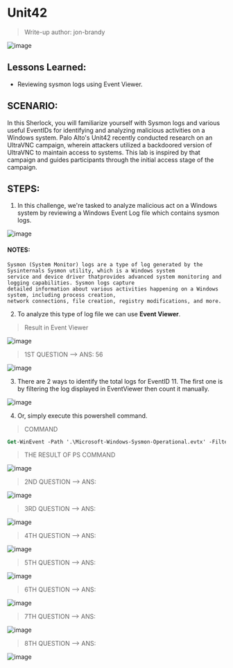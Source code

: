 # Unit42
> Write-up author: jon-brandy

![image](https://github.com/jon-brandy/hackthebox/assets/70703371/920cd552-7e29-4191-a309-d9601e97ad76)


## Lessons Learned:
- Reviewing sysmon logs using Event Viewer.

## SCENARIO:
In this Sherlock, you will familiarize yourself with Sysmon logs and various useful EventIDs for identifying and analyzing malicious activities on a Windows system. 
Palo Alto's Unit42 recently conducted research on an UltraVNC campaign, wherein attackers utilized a backdoored version of UltraVNC to maintain access to systems. 
This lab is inspired by that campaign and guides participants through the initial access stage of the campaign.


## STEPS:
1. In this challenge, we're tasked to analyze malicious act on a Windows system by reviewing a Windows Event Log file which contains sysmon logs.

![image](https://github.com/jon-brandy/hackthebox/assets/70703371/c450b9d7-bf21-4e10-b6d9-4efe9409f5ee)


#### NOTES:

```
Sysmon (System Monitor) logs are a type of log generated by the Sysinternals Sysmon utility, which is a Windows system
service and device driver thatprovides advanced system monitoring and logging capabilities. Sysmon logs capture
detailed information about various activities happening on a Windows system, including process creation,
network connections, file creation, registry modifications, and more.
```

2. To analyze this type of log file we can use **Event Viewer**.

> Result in Event Viewer


![image](https://github.com/jon-brandy/hackthebox/assets/70703371/c644bf5d-2d78-4d65-b2b7-c280f2da5f89)


> 1ST QUESTION --> ANS: 56

![image](https://github.com/jon-brandy/hackthebox/assets/70703371/0208a2b3-6758-4887-8462-36387ffc08bb)


3. There are 2 ways to identify the total logs for EventID 11. The first one is by filtering the log displayed in EventViewer then count it manually.


![image](https://github.com/jon-brandy/hackthebox/assets/70703371/61294a7b-87c2-4d0d-a1bf-7a9009798214)


4. Or, simply execute this powershell command.

> COMMAND

```ps
Get-WinEvent -Path '.\Microsoft-Windows-Sysmon-Operational.evtx' -FilterXPath "*[System[(EventID=11)]]" | Measure-Object
```

> THE RESULT OF PS COMMAND


![image](https://github.com/jon-brandy/hackthebox/assets/70703371/b684310b-a9fb-4fc4-8803-eabd8140ef53)


> 2ND QUESTION --> ANS:

![image](https://github.com/jon-brandy/hackthebox/assets/70703371/f05510da-8da4-4658-a6ab-2ff24e46529e)


> 3RD QUESTION --> ANS:

![image](https://github.com/jon-brandy/hackthebox/assets/70703371/d3eff909-9df2-488a-a056-3454a52532eb)


> 4TH QUESTION --> ANS:

![image](https://github.com/jon-brandy/hackthebox/assets/70703371/dbcf19b4-6c90-49d9-9f46-77025d4a9c9f)


> 5TH QUESTION --> ANS:

![image](https://github.com/jon-brandy/hackthebox/assets/70703371/289a5892-5062-454b-be9c-7884c3c2fd54)


> 6TH QUESTION --> ANS:

![image](https://github.com/jon-brandy/hackthebox/assets/70703371/dec896fd-5771-427e-83a8-ef78d6b92d23)


> 7TH QUESTION --> ANS:


![image](https://github.com/jon-brandy/hackthebox/assets/70703371/f47bba48-7d38-4fce-95ca-c987ddb59368)


> 8TH QUESTION --> ANS:


![image](https://github.com/jon-brandy/hackthebox/assets/70703371/c00f492c-812c-422a-8ca1-608a74e0d4ed)

